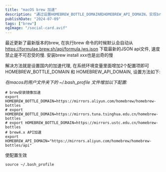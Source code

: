 ```yaml
---
title: "macOS brew 加速"
description: "通过设置HOMEBREW_BOTTLE_DOMAIN和HOMEBREW_API_DOMAIN，实现brew命令加速，解决下载速度慢的问题。"
publishDate: "2024-07-09"
tags: ["brew"]
ogImage: "/social-card.avif"
---
```


最近更新了最新版本的brew,  在执行brew 命令的时候默认会自动从 https://formulae.brew.sh/api/formula.jws.json 下载最新的JSON api文件, 速度禁止是不可忍受的慢. 安装brew install xxx也是出奇的慢
<!-- more --> 
 解决方法就是设置国内的加速代理,  在系统环境变量里面增加2个配置项即可 HOMEBREW_BOTTLE_DOMAIN 和 HOMEBREW_API_DOMAIN,  设置方法如下:

_在macos的用户文件夹下的 ~/.bash_profile 文件增加以下配置:_
```
# brew安装镜像加速 
export HOMEBREW_BOTTLE_DOMAIN=https://mirrors.aliyun.com/homebrew/homebrew-bottles
# export HOMEBREW_BOTTLE_DOMAIN=https://mirrors.tuna.tsinghua.edu.cn/homebrew-bottles
# export HOMEBREW_BOTTLE_DOMAIN=https://mirrors.ustc.edu.cn/homebrew-bottles
# brew4.x API加速
export HOMEBREW_API_DOMAIN="https://mirrors.aliyun.com/homebrew/homebrew-bottles/api"
```
使配置生效
```
source ~/.bash_profile
```
